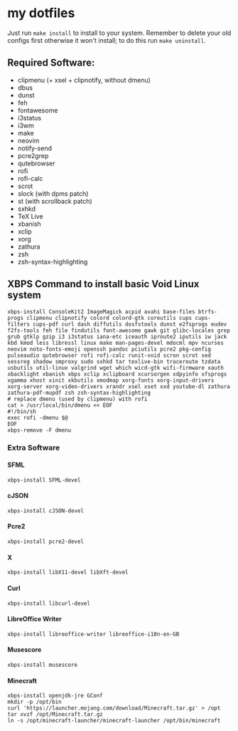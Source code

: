 # my dotfiles

Just run `make install` to install to your system. Remember to delete your old configs first otherwise it won't install; to do this run `make uninstall`.

## Required Software:

- clipmenu (+ xsel + clipnotify, without dmenu)
- dbus
- dunst
- feh
- fontawesome
- i3status
- i3wm
- make
- neovim
- notify-send
- pcre2grep
- qutebrowser
- rofi
- rofi-calc
- scrot
- slock (with dpms patch)
- st (with scrollback patch)
- sxhkd
- TeX Live
- xbanish
- xclip
- xorg
- zathura
- zsh
- zsh-syntax-highlighting

## XBPS Command to install basic Void Linux system

	xbps-install ConsoleKit2 ImageMagick acpid avahi base-files btrfs-progs clipmenu clipnotify colord colord-gtk coreutils cups cups-filters cups-pdf curl dash diffutils dosfstools dunst e2fsprogs eudev f2fs-tools feh file findutils font-awesome gawk git glibc-locales grep grub gtklp gzip i3 i3status iana-etc iceauth iproute2 iputils iw jack kbd kmod less libressl linux make man-pages-devel mdocml mpv ncurses neovim noto-fonts-emoji openssh pandoc pciutils pcre2 pkg-config pulseaudio qutebrowser rofi rofi-calc runit-void scron scrot sed sessreg shadow smproxy sudo sxhkd tar texlive-bin traceroute tzdata usbutils util-linux valgrind wget which wicd-gtk wifi-firmware xauth xbacklight xbanish xbps xclip xclipboard xcursorgen xdpyinfo xfsprogs xgamma xhost xinit xkbutils xmodmap xorg-fonts xorg-input-drivers xorg-server xorg-video-drivers xrandr xsel xset xxd youtube-dl zathura zathura-pdf-mupdf zsh zsh-syntax-highlighting
	# replace dmenu (used by clipmenu) with rofi
	cat > /usr/local/bin/dmenu << EOF
	#!/bin/sh
	exec rofi -dmenu $@
	EOF
	xbps-remove -F dmenu

### Extra Software

#### SFML

	xbps-install SFML-devel

#### cJSON

	xbps-install cJSON-devel

#### Pcre2

	xbps-install pcre2-devel

#### X

	xbps-install libX11-devel libXft-devel

#### Curl

	xbps-install libcurl-devel

#### LibreOffice Writer

	xbps-install libreoffice-writer libreoffice-i18n-en-GB

#### Musescore

	xbps-install musescore

#### Minecraft

	xbps-install openjdk-jre GConf
	mkdir -p /opt/bin
	curl 'https://launcher.mojang.com/download/Minecraft.tar.gz' > /opt
	tar xvzf /opt/Minecraft.tar.gz
	ln -s /opt/minecraft-launcher/minecraft-launcher /opt/bin/minecraft
